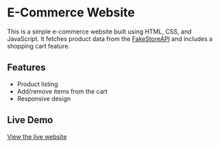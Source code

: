 # E-Commerce Website

This is a simple e-commerce website built using HTML, CSS, and JavaScript. It fetches product data from the [FakeStoreAPI](https://fakestoreapi.com/) and includes a shopping cart feature.

## Features
- Product listing
- Add/remove items from the cart
- Responsive design

## Live Demo
[View the live website](https://your-username.github.io/e-commerce-website)
